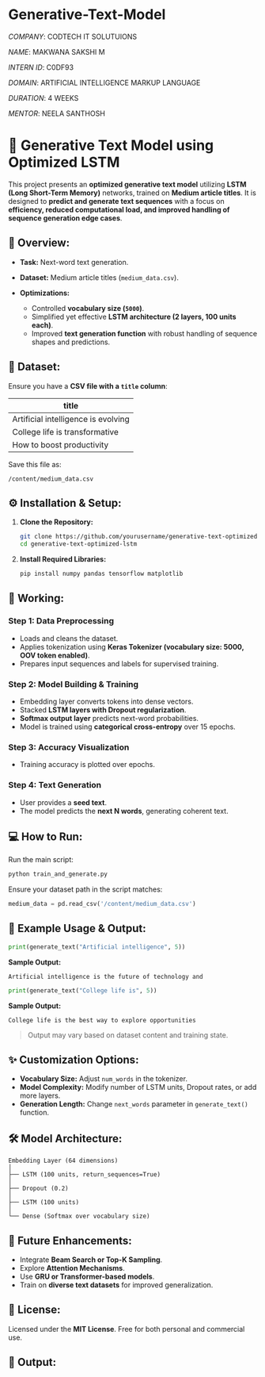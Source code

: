 # Generative-Text-Model

*COMPANY*: CODTECH IT SOLUTUIONS

*NAME*: MAKWANA SAKSHI M

*INTERN ID*: C0DF93

*DOMAIN*: ARTIFICIAL INTELLIGENCE MARKUP LANGUAGE

*DURATION*: 4 WEEKS

*MENTOR*: NEELA SANTHOSH


# 🤖 Generative Text Model using Optimized LSTM

This project presents an **optimized generative text model** utilizing **LSTM (Long Short-Term Memory)** networks, trained on **Medium article titles**.
It is designed to **predict and generate text sequences** with a focus on **efficiency, reduced computational load, and improved handling of sequence generation edge cases**.


## 📝 Overview:
* **Task:** Next-word text generation.
* **Dataset:** Medium article titles (`medium_data.csv`).
* **Optimizations:**

  * Controlled **vocabulary size (`5000`)**.
  * Simplified yet effective **LSTM architecture (2 layers, 100 units each)**.
  * Improved **text generation function** with robust handling of sequence shapes and predictions.


## 📂 Dataset:
Ensure you have a **CSV file with a `title` column**:

| title                               |
| ----------------------------------- |
| Artificial intelligence is evolving |
| College life is transformative      |
| How to boost productivity           |

Save this file as:

```
/content/medium_data.csv
```


## ⚙ Installation & Setup:

1. **Clone the Repository:**
   ```bash
   git clone https://github.com/yourusername/generative-text-optimized-lstm.git
   cd generative-text-optimized-lstm
   ```

2. **Install Required Libraries:**
   ```bash
   pip install numpy pandas tensorflow matplotlib
   ```


## 🔧 Working:

### Step 1: Data Preprocessing
* Loads and cleans the dataset.
* Applies tokenization using **Keras Tokenizer (vocabulary size: 5000, OOV token enabled)**.
* Prepares input sequences and labels for supervised training.

### Step 2: Model Building & Training
* Embedding layer converts tokens into dense vectors.
* Stacked **LSTM layers with Dropout regularization**.
* **Softmax output layer** predicts next-word probabilities.
* Model is trained using **categorical cross-entropy** over 15 epochs.

### Step 3: Accuracy Visualization
* Training accuracy is plotted over epochs.

### Step 4: Text Generation
* User provides a **seed text**.
* The model predicts the **next N words**, generating coherent text.


## 💻 How to Run:
Run the main script:

```bash
python train_and_generate.py
```

Ensure your dataset path in the script matches:

```python
medium_data = pd.read_csv('/content/medium_data.csv')
```


## 🎯 Example Usage & Output:
```python
print(generate_text("Artificial intelligence", 5))
```

**Sample Output:**
```
Artificial intelligence is the future of technology and
```

```python
print(generate_text("College life is", 5))
```

**Sample Output:**
```
College life is the best way to explore opportunities
```

> Output may vary based on dataset content and training state.


## ✨ Customization Options:
* **Vocabulary Size:** Adjust `num_words` in the tokenizer.
* **Model Complexity:** Modify number of LSTM units, Dropout rates, or add more layers.
* **Generation Length:** Change `next_words` parameter in `generate_text()` function.


## 🛠 Model Architecture:

```plaintext
Embedding Layer (64 dimensions)
│
├── LSTM (100 units, return_sequences=True)
│
├── Dropout (0.2)
│
├── LSTM (100 units)
│
└── Dense (Softmax over vocabulary size)
```


## 🔮 Future Enhancements:
* Integrate **Beam Search or Top-K Sampling**.
* Explore **Attention Mechanisms**.
* Use **GRU or Transformer-based models**.
* Train on **diverse text datasets** for improved generalization.


## 📄 License:
Licensed under the **MIT License**.
Free for both personal and commercial use.


## 🎯 Output:
